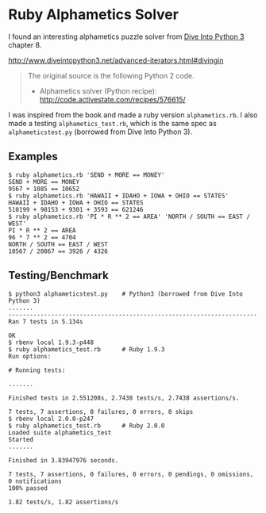 # Ruby Alphametics Solver

I found an interesting alphametics puzzle solver from [Dive Into Python 3](http://www.diveintopython3.net/) chapter 8.

<http://www.diveintopython3.net/advanced-iterators.html#divingin>

> The original source is the following Python 2 code.
> 
> * Alphametics solver (Python recipe): <http://code.activestate.com/recipes/576615/>

I was inspired from the book and made a ruby version `alphametics.rb`. I also made a testing `alphametics_test.rb`, which is the same spec as `alphameticstest.py` (borrowed from Dive Into Python 3).

## Examples

```
$ ruby alphametics.rb 'SEND + MORE == MONEY'
SEND + MORE == MONEY
9567 + 1085 == 10652
$ ruby alphametics.rb 'HAWAII + IDAHO + IOWA + OHIO == STATES'
HAWAII + IDAHO + IOWA + OHIO == STATES
510199 + 98153 + 9301 + 3593 == 621246
$ ruby alphametics.rb 'PI * R ** 2 == AREA' 'NORTH / SOUTH == EAST / WEST'
PI * R ** 2 == AREA
96 * 7 ** 2 == 4704
NORTH / SOUTH == EAST / WEST
10567 / 20867 == 3926 / 4326
```

## Testing/Benchmark

```
$ python3 alphameticstest.py    # Python3 (borrowed from Dive Into Python 3)
.......
----------------------------------------------------------------------
Ran 7 tests in 5.134s

OK
$ rbenv local 1.9.3-p448 
$ ruby alphametics_test.rb      # Ruby 1.9.3
Run options: 

# Running tests:

.......

Finished tests in 2.551208s, 2.7438 tests/s, 2.7438 assertions/s.

7 tests, 7 assertions, 0 failures, 0 errors, 0 skips
$ rbenv local 2.0.0-p247 
$ ruby alphametics_test.rb      # Ruby 2.0.0
Loaded suite alphametics_test
Started
.......

Finished in 3.83947976 seconds.

7 tests, 7 assertions, 0 failures, 0 errors, 0 pendings, 0 omissions, 0 notifications
100% passed

1.82 tests/s, 1.82 assertions/s
```

